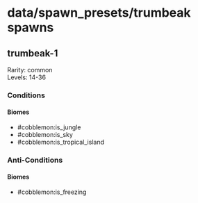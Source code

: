 # data/spawn_presets/trumbeak spawns  
  
## trumbeak-1  
Rarity: common  
Levels: 14-36  
  
### Conditions  
  
#### Biomes  
  * #cobblemon:is_jungle
  * #cobblemon:is_sky
  * #cobblemon:is_tropical_island
  
  
### Anti-Conditions  
  
#### Biomes  
  * #cobblemon:is_freezing
  
